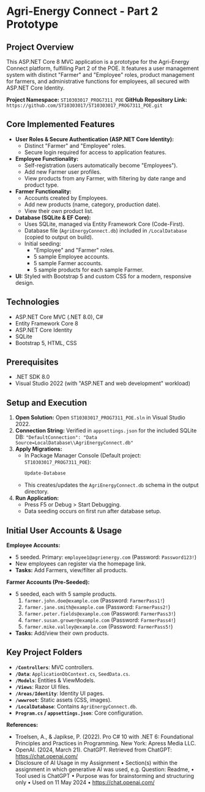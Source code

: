 # Agri-Energy Connect - Part 2 Prototype

## Project Overview
This ASP.NET Core 8 MVC application is a prototype for the Agri-Energy Connect platform, fulfilling Part 2 of the POE. It features a user management system with distinct "Farmer" and "Employee" roles, product management for farmers, and administrative functions for employees, all secured with ASP.NET Core Identity.

**Project Namespace:** `ST10303017_PROG7311_POE`
**GitHub Repository Link:** `https://github.com/ST10303017/ST10303017_PROG7311_POE.git`

## Core Implemented Features
*   **User Roles & Secure Authentication (ASP.NET Core Identity):**
    *   Distinct "Farmer" and "Employee" roles.
    *   Secure login required for access to application features.
*   **Employee Functionality:**
    *   Self-registration (users automatically become "Employees").
    *   Add new Farmer user profiles.
    *   View products from any Farmer, with filtering by date range and product type.
*   **Farmer Functionality:**
    *   Accounts created by Employees.
    *   Add new products (name, category, production date).
    *   View their own product list.
*   **Database (SQLite & EF Core):**
    *   Uses SQLite, managed via Entity Framework Core (Code-First).
    *   Database file (`AgriEnergyConnect.db`) included in `/LocalDatabase` (copied to output on build).
    *   Initial seeding:
        *   "Employee" and "Farmer" roles.
        *   5 sample Employee accounts.
        *   5 sample Farmer accounts.
        *   5 sample products for each sample Farmer.
*   **UI:** Styled with Bootstrap 5 and custom CSS for a modern, responsive design.

## Technologies
*   ASP.NET Core MVC (.NET 8.0), C#
*   Entity Framework Core 8
*   ASP.NET Core Identity
*   SQLite
*   Bootstrap 5, HTML, CSS

## Prerequisites
*   .NET SDK 8.0
*   Visual Studio 2022 (with "ASP.NET and web development" workload)

## Setup and Execution

1.  **Open Solution:** Open `ST10303017_PROG7311_POE.sln` in Visual Studio 2022.
2.  **Connection String:** Verified in `appsettings.json` for the included SQLite DB:
    `"DefaultConnection": "Data Source=LocalDatabase\\AgriEnergyConnect.db"`
3.  **Apply Migrations:**
    *   In Package Manager Console (Default project: `ST10303017_PROG7311_POE`):
        ```powershell
        Update-Database
        ```
    *   This creates/updates the `AgriEnergyConnect.db` schema in the output directory.
4.  **Run Application:**
    *   Press F5 or Debug > Start Debugging.
    *   Data seeding occurs on first run after database setup.

## Initial User Accounts & Usage

**Employee Accounts:**
*   5 seeded. Primary: `employee1@agrienergy.com` (Password: `Password123!`)
*   New employees can register via the homepage link.
*   **Tasks:** Add Farmers, view/filter all products.

**Farmer Accounts (Pre-Seeded):**
*   5 seeded, each with 5 sample products.
    1.  `farmer.john.doe@example.com` (Password: `FarmerPass1!`)
    2.  `farmer.jane.smith@example.com` (Password: `FarmerPass2!`)
    3.  `farmer.peter.fields@example.com` (Password: `FarmerPass3!`)
    4.  `farmer.susan.grower@example.com` (Password: `FarmerPass4!`)
    5.  `farmer.mike.valley@example.com` (Password: `FarmerPass5!`)
*   **Tasks:** Add/view their own products.

## Key Project Folders
*   **`/Controllers`**: MVC controllers.
*   **`/Data`**: `ApplicationDbContext.cs`, `SeedData.cs`.
*   **`/Models`**: Entities & ViewModels.
*   **`/Views`**: Razor UI files.
*   **`/Areas/Identity`**: Identity UI pages.
*   **`/wwwroot`**: Static assets (CSS, images).
*   **`/LocalDatabase`**: Contains `AgriEnergyConnect.db`.
*   **`Program.cs` / `appsettings.json`**: Core configuration.

**References:**
- Troelsen, A., & Japikse, P. (2022). Pro C# 10 with .NET 6: Foundational Principles and Practices in Programming. New York: Apress Media LLC.
- OpenAI. (2024, March 21). ChatGPT. Retrieved from ChatGPT: https://chat.openai.com/
- Disclosure of Al Usage in my Assignment
• Section(s) within the assignment in which generative Al was used, e.g.
Question: Readme,
• Tool used is ChatGPT
• Purpose was for brainstorming and structuring only
• Used on 11 May 2024
• https://chat.openai.com/
